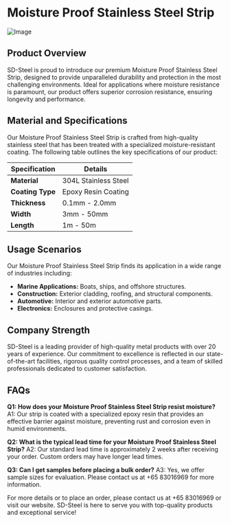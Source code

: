 # Moisture Proof Stainless Steel Strip

![Image](https://github.com/user-attachments/assets/2567258e-e124-4816-932d-1809bd27ef0b)

## Product Overview
SD-Steel is proud to introduce our premium Moisture Proof Stainless Steel Strip, designed to provide unparalleled durability and protection in the most challenging environments. Ideal for applications where moisture resistance is paramount, our product offers superior corrosion resistance, ensuring longevity and performance.

## Material and Specifications
Our Moisture Proof Stainless Steel Strip is crafted from high-quality stainless steel that has been treated with a specialized moisture-resistant coating. The following table outlines the key specifications of our product:

| **Specification** | **Details** |
|-------------------|-------------|
| **Material**      | 304L Stainless Steel |
| **Coating Type**  | Epoxy Resin Coating |
| **Thickness**     | 0.1mm - 2.0mm |
| **Width**         | 3mm - 50mm |
| **Length**        | 1m - 50m |

## Usage Scenarios
Our Moisture Proof Stainless Steel Strip finds its application in a wide range of industries including:
- **Marine Applications:** Boats, ships, and offshore structures.
- **Construction:** Exterior cladding, roofing, and structural components.
- **Automotive:** Interior and exterior automotive parts.
- **Electronics:** Enclosures and protective casings.

## Company Strength
SD-Steel is a leading provider of high-quality metal products with over 20 years of experience. Our commitment to excellence is reflected in our state-of-the-art facilities, rigorous quality control processes, and a team of skilled professionals dedicated to customer satisfaction. 

## FAQs
**Q1: How does your Moisture Proof Stainless Steel Strip resist moisture?**
A1: Our strip is coated with a specialized epoxy resin that provides an effective barrier against moisture, preventing rust and corrosion even in humid environments.

**Q2: What is the typical lead time for your Moisture Proof Stainless Steel Strip?**
A2: Our standard lead time is approximately 2 weeks after receiving your order. Custom orders may have longer lead times.

**Q3: Can I get samples before placing a bulk order?**
A3: Yes, we offer sample sizes for evaluation. Please contact us at +65 83016969 for more information.

For more details or to place an order, please contact us at +65 83016969 or visit our website. SD-Steel is here to serve you with top-quality products and exceptional service!